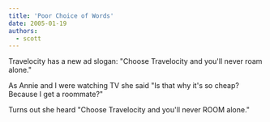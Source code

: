 ```yaml
---
title: 'Poor Choice of Words'
date: 2005-01-19
authors:
  - scott
---
```


Travelocity has a new ad slogan: "Choose Travelocity and you'll never roam alone."

As Annie and I were watching TV she said "Is that why it's so cheap? Because I get a roommate?"

Turns out she heard "Choose Travelocity and you'll never ROOM alone."
